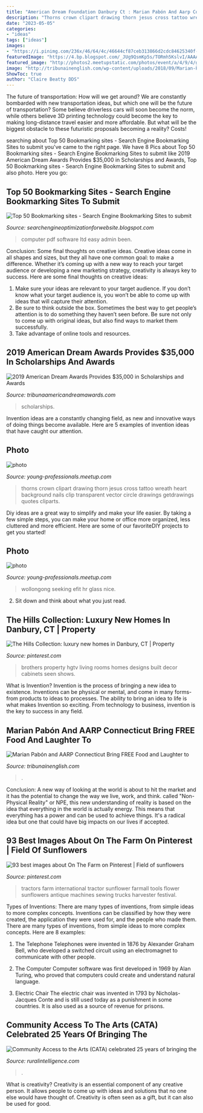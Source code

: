 ```yaml
---
title: "American Dream Foundation Danbury Ct : Marian Pabón And Aarp Connecticut Bring Free Food And Laughter To"
description: "Thorns crown clipart drawing thorn jesus cross tattoo wreath heart background nails clip transparent vector circle drawings getdrawings quotes cliparts"
date: "2023-05-05"
categories:
- "ideas"
tags: ["ideas"]
images:
- "https://i.pinimg.com/236x/46/64/4c/46644cf87ceb313866d2cdc84625340f--bookcase-lighting-hgtv-property-brothers.jpg?nii=t"
featuredImage: "https://4.bp.blogspot.com/_JUg9QsmKp5s/TORmh5KslvI/AAAAAAAACCg/_-pRdv3xYVE/s000/feat2.jpg"
featured_image: "http://photos2.meetupstatic.com/photos/event/a/4/9/4/global_306462132.jpeg"
image: "http://tribunainenglish.com/wp-content/uploads/2018/09/Marian-Pabón-a-Puerto-Rican-actress-and-musician-1024x966.jpg"
ShowToc: true
author: "Claire Beatty DDS"
---
```



The future of transportation: How will we get around?
We are constantly bombarded with new transportation ideas, but which one will be the future of transportation? Some believe driverless cars will soon become the norm, while others believe 3D printing technology could become the key to making long-distance travel easier and more affordable. But what will be the biggest obstacle to these futuristic proposals becoming a reality? Costs!

	

		
searching about Top 50 Bookmarking sites - Search Engine Bookmarking Sites to submit you've came to the right page. We have 8 Pics about Top 50 Bookmarking sites - Search Engine Bookmarking Sites to submit like 2019 American Dream Awards Provides $35,000 in Scholarships and Awards, Top 50 Bookmarking sites - Search Engine Bookmarking Sites to submit and also photo. Here you go:
		
    
## Top 50 Bookmarking Sites - Search Engine Bookmarking Sites To Submit

<img loading=lazy src="https://4.bp.blogspot.com/_JUg9QsmKp5s/TORmh5KslvI/AAAAAAAACCg/_-pRdv3xYVE/s000/feat2.jpg" onerror="this.onerror=null;this.src='https://tse3.mm.bing.net/th?id=OIP.XAU3Ns4NWVF8PxN0FLbwNwHaB0&amp;pid=15.1';" alt="Top 50 Bookmarking sites - Search Engine Bookmarking Sites to submit">

_Source: searchengineoptimizationforwebsite.blogspot.com_

>computer pdf software ltd easy admin been. 

	

Conclusion: Some final thoughts on creative ideas.
Creative ideas come in all shapes and sizes, but they all have one common goal: to make a difference. Whether it’s coming up with a new way to reach your target audience or developing a new marketing strategy, creativity is always key to success. Here are some final thoughts on creative ideas: 
1. Make sure your ideas are relevant to your target audience. If you don’t know what your target audience is, you won’t be able to come up with ideas that will capture their attention. 
2. Be sure to think outside the box. Sometimes the best way to get people’s attention is to do something they haven’t seen before. Be sure not only to come up with original ideas, but also find ways to market them successfully. 
3. Take advantage of online tools and resources.

    
## 2019 American Dream Awards Provides $35,000 In Scholarships And Awards

<img loading=lazy src="https://static.wixstatic.com/media/e3f883_e2f1e7c2ed9f4bf0b7ab1e9aa13942b9~mv2_d_4898_3266_s_4_2.jpg/v1/fill/w_1000,h_667,al_c,q_90,usm_0.66_1.00_0.01/e3f883_e2f1e7c2ed9f4bf0b7ab1e9aa13942b9~mv2_d_4898_3266_s_4_2.jpg" onerror="this.onerror=null;this.src='https://tse2.mm.bing.net/th?id=OIP.iQlRmfWD2W5jxASPB93wPwHaE8&amp;pid=15.1';" alt="2019 American Dream Awards Provides $35,000 in Scholarships and Awards">

_Source: tribunaamericandreamawards.com_

>scholarships. 

	

Invention ideas are a constantly changing field, as new and innovative ways of doing things become available. Here are 5 examples of invention ideas that have caught our attention.

    
## Photo

<img loading=lazy src="http://photos1.meetupstatic.com/photos/event/3/f/7/2/global_328816242.jpeg" onerror="this.onerror=null;this.src='https://tse3.mm.bing.net/th?id=OIP.CRyPF0pMXTzm6gXU1VXMDgHaFj&amp;pid=15.1';" alt="photo">

_Source: young-professionals.meetup.com_

>thorns crown clipart drawing thorn jesus cross tattoo wreath heart background nails clip transparent vector circle drawings getdrawings quotes cliparts. 

	

Diy ideas are a great way to simplify and make your life easier. By taking a few simple steps, you can make your home or office more organized, less cluttered and more efficient. Here are some of our favoriteDIY projects to get you started!

    
## Photo

<img loading=lazy src="http://photos2.meetupstatic.com/photos/event/a/4/9/4/global_306462132.jpeg" onerror="this.onerror=null;this.src='https://tse4.mm.bing.net/th?id=OIP.S3Wl25D4IzYORX5C5_WWoQAAAA&amp;pid=15.1';" alt="photo">

_Source: young-professionals.meetup.com_

>wollongong seeking efit hr glass nice. 

	

2. Sit down and think about what you just read.

    
## The Hills Collection: Luxury New Homes In Danbury, CT | Property

<img loading=lazy src="https://i.pinimg.com/236x/46/64/4c/46644cf87ceb313866d2cdc84625340f--bookcase-lighting-hgtv-property-brothers.jpg?nii=t" onerror="this.onerror=null;this.src='https://tse1.mm.bing.net/th?id=OIP.7bdrjqDBK5eVJ6dgkkeo4gAAAA&amp;pid=15.1';" alt="The Hills Collection: luxury new homes in Danbury, CT | Property">

_Source: pinterest.com_

>brothers property hgtv living rooms homes designs built decor cabinets seen shows. 

	

What is Invention?
Invention is the process of bringing a new idea to existence. Inventions can be physical or mental, and come in many forms- from products to ideas to processes. The ability to bring an idea to life is what makes Invention so exciting. From technology to business, invention is the key to success in any field.

    
## Marian Pabón And AARP Connecticut Bring FREE Food And Laughter To

<img loading=lazy src="http://tribunainenglish.com/wp-content/uploads/2018/09/Marian-Pabón-a-Puerto-Rican-actress-and-musician-1024x966.jpg" onerror="this.onerror=null;this.src='https://tse4.mm.bing.net/th?id=OIP.Ehym-g8TG9OXS1rqn9IXiwHaG_&amp;pid=15.1';" alt="Marian Pabón and AARP Connecticut Bring FREE Food and Laughter to">

_Source: tribunainenglish.com_

>. 

	

Conclusion:
A new way of looking at the world is about to hit the market and it has the potential to change the way we live, work, and think. called "Non-Physical Reality" or NPE, this new understanding of reality is based on the idea that everything in the world is actually energy. This means that everything has a power and can be used to achieve things. It's a radical idea but one that could have big impacts on our lives if accepted.

    
## 93 Best Images About On The Farm On Pinterest | Field Of Sunflowers

<img loading=lazy src="https://s-media-cache-ak0.pinimg.com/736x/95/4e/f5/954ef543f40b7c52e5f6e4cd80940bf4--international-tractors-farm-tools.jpg" onerror="this.onerror=null;this.src='https://tse1.mm.bing.net/th?id=OIP.PdmPBPuqbMDdZkJsQn6figHaF6&amp;pid=15.1';" alt="93 best images about On The Farm on Pinterest | Field of sunflowers">

_Source: pinterest.com_

>tractors farm international tractor sunflower farmall tools flower sunflowers antique machines sewing trucks harvester festival. 

	

Types of Inventions: There are many types of inventions, from simple ideas to more complex concepts.
Inventions can be classified by how they were created, the application they were used for, and the people who made them. There are many types of inventions, from simple ideas to more complex concepts. Here are 8 examples:
1. The Telephone 
Telephones were invented in 1876 by Alexander Graham Bell, who developed a switched circuit using an electromagnet to communicate with other people.

2. The Computer 
Computer software was first developed in 1969 by Alan Turing, who proved that computers could create and understand natural language.

3. Electric Chair 
The electric chair was invented in 1793 by Nicholas-Jacques Conte and is still used today as a punishment in some countries. It is also used as a source of revenue for prisons. 

    
## Community Access To The Arts (CATA) Celebrated 25 Years Of Bringing The

<img loading=lazy src="https://www.ruralintelligence.com/images/parties/Father_Fleming_and_Grunberg.jpg" onerror="this.onerror=null;this.src='https://tse1.mm.bing.net/th?id=OIP.tQp6qvjegA72h41spl3zCAAAAA&amp;pid=15.1';" alt="Community Access to the Arts (CATA) celebrated 25 years of bringing the">

_Source: ruralintelligence.com_

>. 

	

What is creativity?
Creativity is an essential component of any creative person. It allows people to come up with ideas and solutions that no one else would have thought of. Creativity is often seen as a gift, but it can also be used for good.

